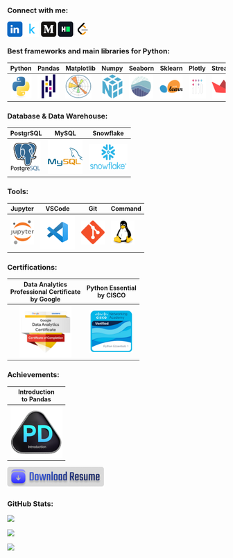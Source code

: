 

<h3>Connect with me:</h3>
<p>
<a href="https://www.linkedin.com/in/shandeep-raula-708abb216?utm_source=share&utm_campaign=share_via&utm_content=profile&utm_medium=android_app" target="_blank"><img align="center" src="https://github.com/Shandeep-Raula/Shandeep-Raula/blob/main/social/linkedin.svg" alt="shandeep raula" height="35" width="35"/></a>
<a href="https://www.kaggle.com/shandeep777" target="_blank"><img align="center" src="https://github.com/Shandeep-Raula/Shandeep-Raula/blob/main/social/kaggle.svg" alt="shandeep_2003" height="35" width="35" /></a>
<a href="https://medium.com/@shandeepra" target="_blank"><img align="center" src="https://github.com/Shandeep-Raula/Shandeep-Raula/blob/main/social/medium.svg" alt="@shandeepra" height="35" width="35" /></a>
<a href="https://www.hackerrank.com/@shandeepra" target="_blank"><img align="center" src="https://github.com/Shandeep-Raula/Shandeep-Raula/blob/main/social/kackerrank.svg" alt="@shandeepra" height="35" width="35" /></a>
<a href="https://www.leetcode.com/shandeep_2003" target="_blank"><img align="center" src="https://github.com/Shandeep-Raula/Shandeep-Raula/blob/main/social/leetcode.svg" alt="shandeep_2003" height="35" width="35" /></a>
</p>

### Best frameworks and main libraries for Python:

| Python | Pandas | Matplotlib | Numpy | Seaborn | Sklearn | Plotly | Streamlit |
|----------|----------|----------|----------|----------|----------|----------|----------|
|  <img src="https://github.com/devicons/devicon/blob/master/icons/python/python-original.svg" title="Pandas"  alt="Pandas" width="55" height="55"/>|  <img src="https://github.com/devicons/devicon/blob/master/icons/pandas/pandas-original.svg" title="Pandas"  alt="Pandas" width="55" height="55"/>|  <img src="https://github.com/devicons/devicon/blob/master/icons/matplotlib/matplotlib-original.svg" title="Matplotlib"  alt="Matplotlib" width="60" height="55"/>| <img src="https://github.com/devicons/devicon/blob/master/icons/numpy/numpy-plain.svg" title="Numpy" alt="Numpy" width="55" height="55"/>|  <img src="https://github.com/Shandeep-Raula/Shandeep-Raula/blob/main/social/download-removebg-preview.png" title="Seaborn" alt="Seaborn" width="55" height="55"/>|  <img src="https://github.com/devicons/devicon/blob/master/icons/scikitlearn/scikitlearn-original.svg" title="sklearn" alt="sklearn" width="55" height="55"/>| <img src="https://github.com/Shandeep-Raula/Shandeep-Raula/blob/main/social/plotly-removebg-preview.png" title="Plotly" alt="Plotly" width="60" height="55"/>|<img src="https://github.com/devicons/devicon/blob/master/icons/streamlit/streamlit-original.svg" title="Streamlit" alt="Streamlit" width="55" height="55"/>|


### Database & Data Warehouse:

| PostgrSQL | MySQL | Snowflake |
|----------|----------|----------|
| <img src="https://github.com/devicons/devicon/blob/master/icons/postgresql/postgresql-original-wordmark.svg" title="PostgrSQL" alt="PostgrSQL" width="70" height="70"/> | <img src="https://github.com/devicons/devicon/blob/master/icons/mysql/mysql-original-wordmark.svg" title="MySQL" alt="MySQL" width="80" height="80"/> | <img src="https://github.com/Shandeep-Raula/Shandeep-Raula/blob/main/social/Snowflake-Emblem.png" title="Snowflake" alt="Snowflake" width="90" height="60"/>



### Tools:

| Jupyter | VSCode | Git | Command |
|----------|----------|----------|----------|
| <img src="https://github.com/devicons/devicon/blob/master/icons/jupyter/jupyter-original-wordmark.svg" title="Jupyter" alt="Jupyter" width="55" height="55"/> | <img src="https://github.com/Shandeep-Raula/Shandeep-Raula/blob/main/social/pngegg.png" title="VSCode" alt="VSCode" width="80" height="80"/> | <img src="https://github.com/devicons/devicon/blob/master/icons/git/git-original.svg" title="Git" alt="Git" width="55" height="55"/> |<img src="https://github.com/devicons/devicon/blob/master/icons/linux/linux-original.svg" title="Linux Comand" alt="Comand" width="55" height="55"/> |


### Certifications:

| Data Analytics <br> Professional Certificate <br> by Google | Python Essential <br> by CISCO |
|----------|----------|
| <div align="center"><a href="https://www.credly.com/badges/81b4293f-dc36-4203-a214-8a60d47e9cba/public_url" target="_blank"><img src="https://github.com/Shandeep-Raula/Shandeep-Raula/blob/main/social/Google%20Data%20Analytics%20Professional%20Certificate.png" title="Google" alt="Google" width="120" height="120"/></div> | <div align="center"><a href="https://www.credly.com/badges/cbc04d84-b136-4e2d-a72b-4bd0f331dd71/public_url" target="_blank"><img src="https://github.com/Shandeep-Raula/Shandeep-Raula/blob/main/social/Python%20Essentials%201.png"  title="Cisco" alt="Cisco" width="100" height="100"/></div> |


### Achievements:

| Introduction <br> to Pandas|
|----------|
| <div align="center"><a href="https://leetcode.com/medal/?showImg=0&id=6163756&isLevel=false" target="_blank"><img src="https://github.com/Shandeep-Raula/Shandeep-Raula/blob/main/social/Pandas_GIF.gif" title="Pandas" alt="Pandas" width="120" height="120"/></div> |


 [![Download Resume](https://github.com/Shandeep-Raula/Shandeep-Raula/blob/main/social/Download_Resume_Button.png)](./Shandeep_Raula.pdf)


### GitHub Stats:
![](https://github-readme-stats.vercel.app/api?username=Shandeep-Raula&theme=transparent&hide_border=false&include_all_commits=true&count_private=true)<br/>


![](https://github-readme-streak-stats.herokuapp.com/?user=Shandeep-Raula&theme=transparent&hide_border=false)<br/>


![](https://github-readme-stats.vercel.app/api/top-langs/?username=Shandeep-Raula&theme=transparent&hide_border=false&include_all_commits=true&count_private=true&layout=compact)






